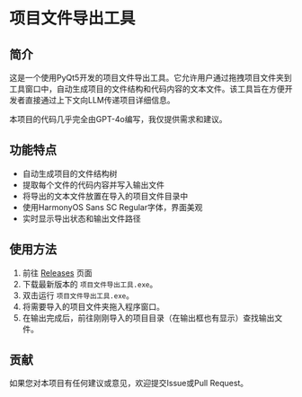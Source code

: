 # 项目文件导出工具

## 简介

这是一个使用PyQt5开发的项目文件导出工具。它允许用户通过拖拽项目文件夹到工具窗口中，自动生成项目的文件结构和代码内容的文本文件。该工具旨在方便开发者直接通过上下文向LLM传递项目详细信息。

本项目的代码几乎完全由GPT-4o编写，我仅提供需求和建议。

## 功能特点

- 自动生成项目的文件结构树
- 提取每个文件的代码内容并写入输出文件
- 将导出的文本文件放置在导入的项目文件目录中
- 使用HarmonyOS Sans SC Regular字体，界面美观
- 实时显示导出状态和输出文件路径

## 使用方法

1. 前往 [Releases](https://github.com/CookSleep/Project_Exporter/releases) 页面
2. 下载最新版本的 `项目文件导出工具.exe`。
3. 双击运行 `项目文件导出工具.exe`。
4. 将需要导入的项目文件夹拖入程序窗口。
5. 在输出完成后，前往刚刚导入的项目目录（在输出框也有显示）查找输出文件。

## 贡献

如果您对本项目有任何建议或意见，欢迎提交Issue或Pull Request。
